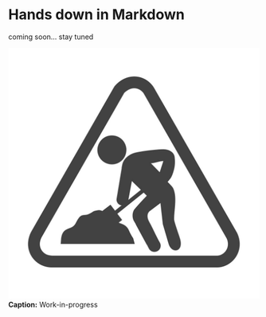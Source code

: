# Hands down in Markdown

coming soon... stay tuned

![Work-in-progress](./../../../images/maintenance-work-in-progress.jpg " ")**Caption:** Work-in-progress


